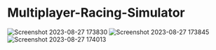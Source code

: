 # Multiplayer-Racing-Simulator
![Screenshot 2023-08-27 173830](https://github.com/ThomasOli/Multiplayer-Racing-Simulator/assets/51518411/03c5a19c-780f-4644-8d28-590114e39a42)
![Screenshot 2023-08-27 173845](https://github.com/ThomasOli/Multiplayer-Racing-Simulator/assets/51518411/4e3a50c0-45d1-4de4-a169-1fa3ea2a9868)
![Screenshot 2023-08-27 174013](https://github.com/ThomasOli/Multiplayer-Racing-Simulator/assets/51518411/faf42a3e-ceed-4d6f-9a68-70e02ccf39cc)
